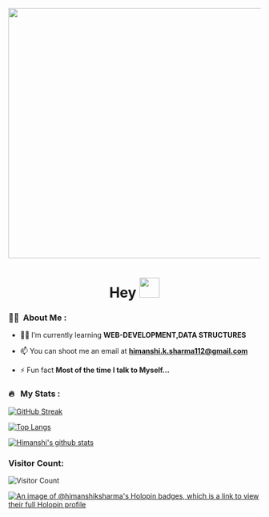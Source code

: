 <p align="center"><img src="https://user-images.githubusercontent.com/76609761/145662148-5eb9cedd-8b9b-442f-bb9a-9359674fafc4.gif" width="800" height="500"  /></p>

<h1 align="center">Hey <img src="https://media.giphy.com/media/hvRJCLFzcasrR4ia7z/giphy.gif" width="40"></h1>

  ### :woman_technologist: &nbsp;About Me :

- 👨‍💻 I’m currently learning **WEB-DEVELOPMENT,DATA STRUCTURES**

- 📫 You can shoot me an email at **himanshi.k.sharma112@gmail.com**

- ⚡ Fun fact **Most of the time I talk to Myself...**


### 🔥 &nbsp; My Stats :

[![GitHub Streak](http://github-readme-streak-stats.herokuapp.com?user=HIMANSHIKSHARMA&theme=dark&background=000000)](https://git.io/streak-stats)

[![Top Langs](https://github-readme-stats.vercel.app/api/top-langs/?username=HIMANSHIKSHARMA&layout=compact&theme=vision-friendly-dark)](https://github.com/anuraghazra/github-readme-stats)

[![Himanshi's github stats](https://github-readme-stats.vercel.app/api?username=HIMANSHIKSHARMA)](https://github.com/HIMANSHIKSHARMA/github-readme-stats)
#### <h3> Visitor Count: </h3>
![Visitor Count](https://profile-counter.glitch.me/HIMANSHIKSHARMA/count.svg)

[![An image of @himanshiksharma's Holopin badges, which is a link to view their full Holopin profile](https://holopin.me/himanshiksharma)](https://holopin.io/@himanshiksharma)